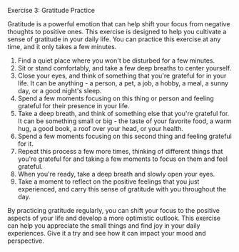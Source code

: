 Exercise 3: Gratitude Practice

Gratitude is a powerful emotion that can help shift your focus from negative thoughts to positive ones. This exercise is designed to help you cultivate a sense of gratitude in your daily life. You can practice this exercise at any time, and it only takes a few minutes.

1. Find a quiet place where you won't be disturbed for a few minutes.
2. Sit or stand comfortably, and take a few deep breaths to center yourself.
3. Close your eyes, and think of something that you're grateful for in your life. It can be anything - a person, a pet, a job, a hobby, a meal, a sunny day, or a good night's sleep.
4. Spend a few moments focusing on this thing or person and feeling grateful for their presence in your life.
5. Take a deep breath, and think of something else that you're grateful for. It can be something small or big - the taste of your favorite food, a warm hug, a good book, a roof over your head, or your health.
6. Spend a few moments focusing on this second thing and feeling grateful for it.
7. Repeat this process a few more times, thinking of different things that you're grateful for and taking a few moments to focus on them and feel grateful.
8. When you're ready, take a deep breath and slowly open your eyes.
9. Take a moment to reflect on the positive feelings that you just experienced, and carry this sense of gratitude with you throughout the day.

By practicing gratitude regularly, you can shift your focus to the positive aspects of your life and develop a more optimistic outlook. This exercise can help you appreciate the small things and find joy in your daily experiences. Give it a try and see how it can impact your mood and perspective.
